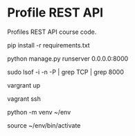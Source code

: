 # Profile REST API
Profiles REST API course code.



pip install -r requirements.txt

python manage.py runserver 0.0.0.0:8000

sudo lsof -i -n -P | grep TCP | grep 8000

vargrant up

vagrant ssh

python -m venv ~/env

source ~/env/bin/activate
